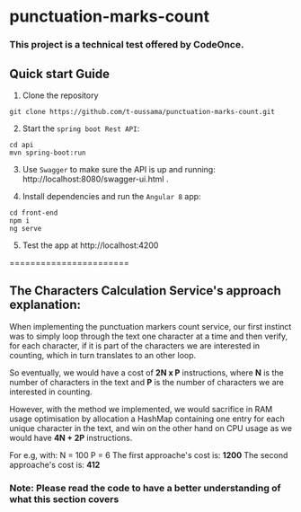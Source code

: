 # punctuation-marks-count
### This project is a technical test offered by CodeOnce.

## Quick start Guide
1. Clone the repository
```
git clone https://github.com/t-oussama/punctuation-marks-count.git
```

2. Start the `spring boot Rest API`:
```
cd api
mvn spring-boot:run
```

3. Use `Swagger` to make sure the API is up and running: http://localhost:8080/swagger-ui.html .

4. Install dependencies and run the `Angular 8` app:
```
cd front-end
npm i
ng serve
```

5. Test the app at http://localhost:4200

=======================

## The Characters Calculation Service's approach explanation:

When implementing the punctuation markers count service, our first instinct was to simply loop through the text one character at a time and then verify, for each character, if it is part of the characters we are interested in counting, which in turn translates to an other loop.

So eventually, we would have a cost of **2N x P** instructions, where **N** is the number of characters in the text and **P** is the number of characters we are interested in counting.

However, with the method we implemented, we would sacrifice in RAM usage optimisation by allocation a HashMap containing one entry for each unique character in the text, and win on the other hand on CPU usage as we would have **4N + 2P** instructions.

For e.g, with:
N = 100
P = 6
The first approache's cost is: **1200**
The second approache's cost is: **412**

### Note: Please read the  code to have a better understanding of what this section covers

